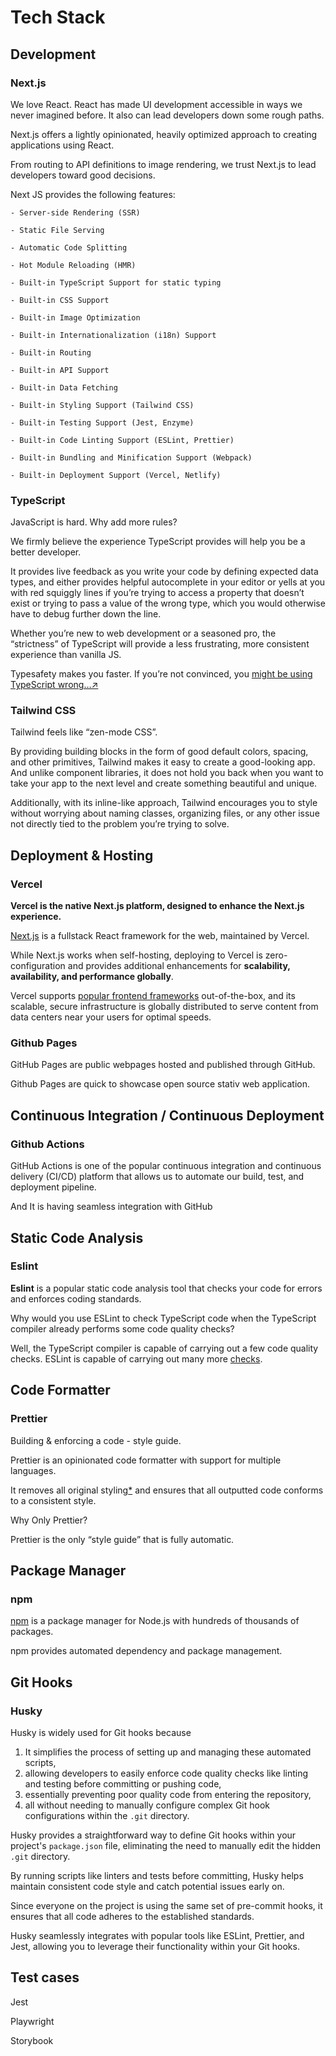 # Tech Stack

## Development

### Next.js

We love React. React has made UI development accessible in ways we never imagined before. It also can lead developers down some rough paths.

Next.js offers a lightly opinionated, heavily optimized approach to creating applications using React.

From routing to API definitions to image rendering, we trust Next.js to lead developers toward good decisions.

Next JS provides the following features:

    - Server-side Rendering (SSR)

    - Static File Serving

    - Automatic Code Splitting

    - Hot Module Reloading (HMR)

    - Built-in TypeScript Support for static typing

    - Built-in CSS Support

    - Built-in Image Optimization

    - Built-in Internationalization (i18n) Support

    - Built-in Routing

    - Built-in API Support

    - Built-in Data Fetching

    - Built-in Styling Support (Tailwind CSS)

    - Built-in Testing Support (Jest, Enzyme)

    - Built-in Code Linting Support (ESLint, Prettier)

    - Built-in Bundling and Minification Support (Webpack)

    - Built-in Deployment Support (Vercel, Netlify)

### TypeScript

JavaScript is hard. Why add more rules?

We firmly believe the experience TypeScript provides will help you be a better developer.

It provides live feedback as you write your code by defining expected data types, and either provides helpful autocomplete in your editor or yells at you with red squiggly lines if you’re trying to access a property that doesn’t exist or trying to pass a value of the wrong type, which you would otherwise have to debug further down the line.

Whether you’re new to web development or a seasoned pro, the “strictness” of TypeScript will provide a less frustrating, more consistent experience than vanilla JS.

Typesafety makes you faster. If you’re not convinced, you [might be using TypeScript wrong…↗](https://www.youtube.com/watch?v=RmGHnYUqQ4k)

### Tailwind CSS

Tailwind feels like “zen-mode CSS”.

By providing building blocks in the form of good default colors, spacing, and other primitives, Tailwind makes it easy to create a good-looking app. And unlike component libraries, it does not hold you back when you want to take your app to the next level and create something beautiful and unique.

Additionally, with its inline-like approach, Tailwind encourages you to style without worrying about naming classes, organizing files, or any other issue not directly tied to the problem you’re trying to solve.

## Deployment & Hosting

### Vercel

**Vercel is the native Next.js platform, designed to enhance the Next.js experience.**

[Next.js](https://nextjs.org/) is a fullstack React framework for the web, maintained by Vercel.

While Next.js works when self-hosting, deploying to Vercel is zero-configuration and provides additional enhancements for **scalability, availability, and performance globally**.

Vercel supports [popular frontend frameworks](https://vercel.com/docs/frameworks) out-of-the-box, and its scalable, secure infrastructure is globally distributed to serve content from data centers near your users for optimal speeds.

### Github Pages

GitHub Pages are public webpages hosted and published through GitHub.

Github Pages are quick to showcase open source stativ web application.

## Continuous Integration / Continuous Deployment

### Github Actions

GitHub Actions is one of the popular continuous integration and continuous delivery (CI/CD) platform that allows us to automate our build, test, and deployment pipeline.

And It is having seamless integration with GitHub

## Static Code Analysis

### Eslint

**Eslint** is a popular static code analysis tool that checks your code for errors and enforces coding standards.

Why would you use ESLint to check TypeScript code when the TypeScript compiler already performs some code quality checks?

Well, the TypeScript compiler is capable of carrying out a few code quality checks. ESLint is capable of carrying out many more [checks](https://github.com/typescript-eslint/typescript-eslint/tree/master/packages/eslint-plugin).

## Code Formatter

### Prettier

Building & enforcing a code - style guide.

Prettier is an opinionated code formatter with support for multiple languages.

It removes all original styling[\*](https://prettier.io/docs/en/#footnotes) and ensures that all outputted code conforms to a consistent style.

Why Only Prettier?

Prettier is the only “style guide” that is fully automatic.

## Package Manager

### npm

[npm](https://www.npmjs.com/) is a package manager for Node.js with hundreds of thousands of packages.

npm provides automated dependency and package management.

## Git Hooks

### Husky

Husky is widely used for Git hooks because

1. It simplifies the process of setting up and managing these automated scripts,
2. allowing developers to easily enforce code quality checks like linting and testing before committing or pushing code,
3. essentially preventing poor quality code from entering the repository,
4. all without needing to manually configure complex Git hook configurations within the `.git` directory.

Husky provides a straightforward way to define Git hooks within your project's `package.json` file, eliminating the need to manually edit the hidden `.git` directory.

By running scripts like linters and tests before committing, Husky helps maintain consistent code style and catch potential issues early on.

Since everyone on the project is using the same set of pre-commit hooks, it ensures that all code adheres to the established standards.

Husky seamlessly integrates with popular tools like ESLint, Prettier, and Jest, allowing you to leverage their functionality within your Git hooks.

## Test cases

Jest

Playwright

Storybook
